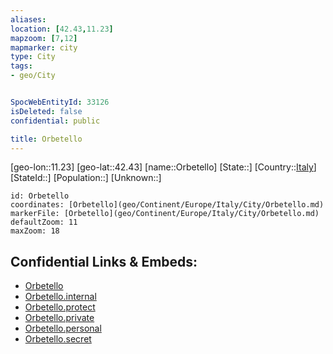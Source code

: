 ```yaml
---
aliases: 
location: [42.43,11.23]
mapzoom: [7,12] 
mapmarker: city 
type: City
tags:
- geo/City


SpocWebEntityId: 33126
isDeleted: false
confidential: public

title: Orbetello
---
```

[geo-lon::11.23]
[geo-lat::42.43]
[name::Orbetello]
[State::]
[Country::[Italy](geo/Continent/Europe/Italy.md)]
[StateId::]
[Population::]
[Unknown::]


```leaflet
id: Orbetello
coordinates: [Orbetello](geo/Continent/Europe/Italy/City/Orbetello.md)
markerFile: [Orbetello](geo/Continent/Europe/Italy/City/Orbetello.md)
defaultZoom: 11 
maxZoom: 18
```


## Confidential Links & Embeds: 
- [Orbetello](../../../../../../_public/geo/Continent/Europe/Italy/City/Orbetello.md) 
- [Orbetello.internal](../../../../../../_internal/geo/Continent/Europe/Italy/City/Orbetello.internal.md) 
- [Orbetello.protect](../../../../../../_protect/geo/Continent/Europe/Italy/City/Orbetello.protect.md) 
- [Orbetello.private](../../../../../../_private/geo/Continent/Europe/Italy/City/Orbetello.private.md) 
- [Orbetello.personal](../../../../../../_personal/geo/Continent/Europe/Italy/City/Orbetello.personal.md) 
- [Orbetello.secret](../../../../../../_secret/geo/Continent/Europe/Italy/City/Orbetello.secret.md) 
